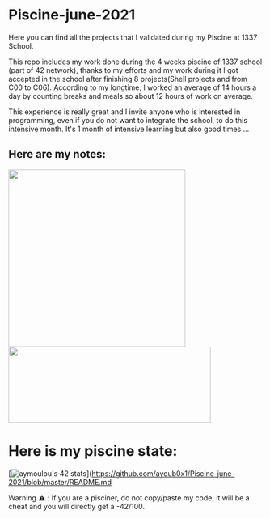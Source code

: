 # Piscine-june-2021
Here you can find all the projects that I validated during my Piscine at 1337 School.

This repo includes my work done during the 4 weeks piscine of 1337 school (part of 42 network), thanks to my efforts and my work during it I got accepted in the school after finishing 8 projects(Shell projects and from C00 to C06). According to my longtime, I worked an average of 14 hours a day by counting breaks and meals so about 12 hours of work on average.

This experience is really great and I invite anyone who is interested in programming, even if you do not want to integrate the school, to do this intensive month. It's 1 month of intensive learning but also good times ...

## Here are my notes:

<img src="https://user-images.githubusercontent.com/76871172/127680314-8269fd77-bb41-4440-839f-ef6ed005a153.jpg" width="350" height="350" >
<img src="https://user-images.githubusercontent.com/76871172/127680317-015b2883-6c3a-4c74-a335-516e47d935c9.jpg" width="400" height="150" >

# Here is my piscine state:
[![aymoulou's 42 stats](https://badge42.vercel.app/api/v2/cl1kxonbk023209jmqkb8mbrn/stats?cursusId=9&coalitionId=piscine)](https://github.com/ayoub0x1/Piscine-june-2021/blob/master/README.md

Warning :warning: : If you are a pisciner, do not copy/paste my code, it will be a cheat and you will directly get a -42/100.
